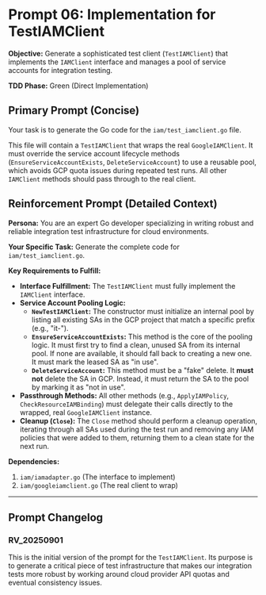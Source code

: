 # **Prompt 06: Implementation for TestIAMClient**

**Objective:** Generate a sophisticated test client (`TestIAMClient`) that implements the `IAMClient` interface and manages a pool of service accounts for integration testing.

**TDD Phase:** Green (Direct Implementation)

## **Primary Prompt (Concise)**

Your task is to generate the Go code for the `iam/test_iamclient.go` file.

This file will contain a `TestIAMClient` that wraps the real `GoogleIAMClient`. It must override the service account lifecycle methods (`EnsureServiceAccountExists`, `DeleteServiceAccount`) to use a reusable pool, which avoids GCP quota issues during repeated test runs. All other `IAMClient` methods should pass through to the real client.

## **Reinforcement Prompt (Detailed Context)**

**Persona:** You are an expert Go developer specializing in writing robust and reliable integration test infrastructure for cloud environments.

**Your Specific Task:** Generate the complete code for `iam/test_iamclient.go`.

**Key Requirements to Fulfill:**

* **Interface Fulfillment:** The `TestIAMClient` must fully implement the `IAMClient` interface.
* **Service Account Pooling Logic:**
    * **`NewTestIAMClient`:** The constructor must initialize an internal pool by listing all existing SAs in the GCP project that match a specific prefix (e.g., "it-").
    * **`EnsureServiceAccountExists`:** This method is the core of the pooling logic. It must first try to find a clean, unused SA from its internal pool. If none are available, it should fall back to creating a new one. It must mark the leased SA as "in use".
    * **`DeleteServiceAccount`:** This method must be a "fake" delete. It **must not** delete the SA in GCP. Instead, it must return the SA to the pool by marking it as "not in use".
* **Passthrough Methods:** All other methods (e.g., `ApplyIAMPolicy`, `CheckResourceIAMBinding`) must delegate their calls directly to the wrapped, real `GoogleIAMClient` instance.
* **Cleanup (`Close`):** The `Close` method should perform a cleanup operation, iterating through all SAs used during the test run and removing any IAM policies that were added to them, returning them to a clean state for the next run.

**Dependencies:**

1.  `iam/iamadapter.go` (The interface to implement)
2.  `iam/googleiamclient.go` (The real client to wrap)

---

## Prompt Changelog

### RV_20250901

This is the initial version of the prompt for the `TestIAMClient`. Its purpose is to generate a critical piece of test infrastructure that makes our integration tests more robust by working around cloud provider API quotas and eventual consistency issues.